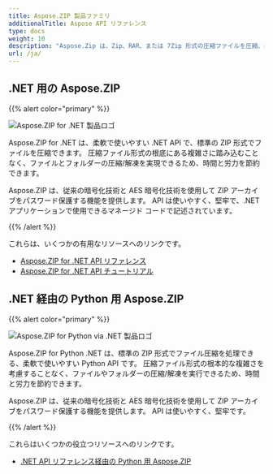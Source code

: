 ```yaml
---
title: Aspose.ZIP 製品ファミリ
additionalTitle: Aspose API リファレンス
type: docs
weight: 10
description: "Aspose.Zip は、Zip、RAR、または 7Zip 形式の圧縮ファイルを圧縮、抽出、および処理するための使いやすい API です。 ZipCrypto または AES128、192、および AES256 を使用して暗号化を適用します。"
url: /ja/
---
```


## .NET 用の Aspose.ZIP

{{% alert color="primary" %}} 

![Aspose.ZIP for .NET 製品ロゴ](../home_1.png)


Aspose.ZIP for .NET は、柔軟で使いやすい .NET API で、標準の ZIP 形式でファイルを圧縮できます。 圧縮ファイル形式の根底にある複雑さに踏み込むことなく、ファイルとフォルダーの圧縮/解凍を実現できるため、時間と労力を節約できます。

Aspose.ZIP は、従来の暗号化技術と AES 暗号化技術を使用して ZIP アーカイブをパスワード保護する機能を提供します。 API は使いやすく、堅牢で、.NET アプリケーションで使用できるマネージド コードで記述されています。

{{% /alert %}} 

これらは、いくつかの有用なリソースへのリンクです。
- [Aspose.ZIP for .NET API リファレンス](/zip/ja/net/)
- [Aspose.ZIP for .NET API チュートリアル](/tutorials/zip/net/)

## .NET 経由の Python 用 Aspose.ZIP

{{% alert color="primary" %}} 

![Aspose.ZIP for Python via .NET 製品ロゴ](../home_2.png)

Aspose.ZIP for Python .NET は、標準の ZIP 形式でファイル圧縮を処理できる、柔軟で使いやすい Python API です。 圧縮ファイル形式の根本的な複雑さを考慮することなく、ファイルやフォルダーの圧縮/解凍を実行できるため、時間と労力を節約できます。

Aspose.ZIP は、従来の暗号化技術と AES 暗号化技術を使用して ZIP アーカイブをパスワード保護する機能を提供します。 API は使いやすく、堅牢です。

{{% /alert %}} 

これらはいくつかの役立つリソースへのリンクです。
- [.NET API リファレンス経由の Python 用 Aspose.ZIP](/zip/python-net/)